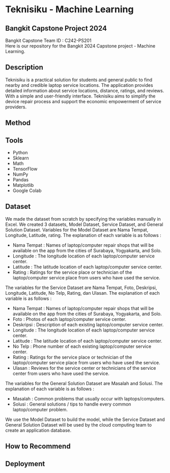 # Teknisiku - Machine Learning
## Bangkit Capstone Project 2024
Bangkit Capstone Team ID : C242-PS201 <br>
Here is our repository for the Bangkit 2024 Capstone project - Machine Learning.

## Description
Teknisiku is a practical solution for students and general public to find nearby and credible laptop service locations. The application provides detailed information about service locations, distance, ratings, and reviews. With a simple and user-friendly interface. Teknisiku aims to simplify the device repair process and support the economic empowerment of service providers.

## Method

## Tools
- Python
- Sklearn
- Math
- TensorFlow
- NumPy
- Pandas
- Matplotlib
- Google Colab
## Dataset
We made the dataset from scratch by specifying the variables manually in Excel. We created 3 datasets, Model Dataset, Service Dataset, and General Solution Dataset. Variables for the Model Dataset are Nama Tempat, Longitude, Latitude, rating. The explanation of each variable is as follows :
- Nama Tempat : Names of laptop/computer repair shops that will be available on the app from the cities of Surabaya, Yogyakarta, and Solo.
- Longitude : The longitude location of each laptop/computer service center.
- Latitude : The latitude location of each laptop/computer service center.
- Rating : Ratings for the service place or technician of the laptop/computer service place from users who have used the service.

The variables for the Service Dataset are Nama Tempat, Foto, Deskripsi, Longitude, Latitude, No Telp, Rating, dan Ulasan. The explanation of each variable is as follows :
- Nama Tempat : Names of laptop/computer repair shops that will be available on the app from the cities of Surabaya, Yogyakarta, and Solo.
- Foto : Photos of each laptop/computer service center.
- Deskripsi : Description of each existing laptop/computer service center.
- Longitude : The longitude location of each laptop/computer service center.
- Latitude :  The latitude location of each laptop/computer service center.
- No Telp : Phone number of each existing laptop/computer service center.
- Rating : Ratings for the service place or technician of the laptop/computer service place from users who have used the service.
- Ulasan : Reviews for the service center or technicians of the service center from users who have used the service.

The variables for the General Solution Dataset are Masalah and Solusi. The explanation of each variable is as follows :
- Masalah : Common problems that usually occur with laptops/computers.
- Solusi : General solutions / tips to handle every common laptop/computer problem.

We use the Model Dataset to build the model, while the Service Dataset and General Solution Dataset will be used by the cloud computing team to create an application database.
## How to Recommend

## Deployment
